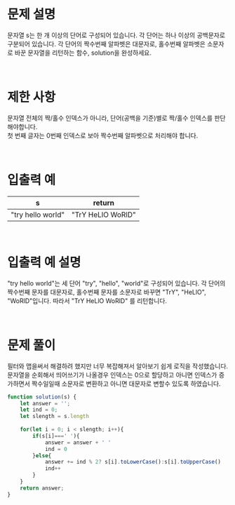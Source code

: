 # 문제 설명

문자열 s는 한 개 이상의 단어로 구성되어 있습니다. 각 단어는 하나 이상의 공백문자로 구분되어 있습니다. 각 단어의 짝수번째 알파벳은 대문자로, 홀수번째 알파벳은 소문자로 바꾼 문자열을 리턴하는 함수, solution을 완성하세요.

<br />

# 제한 사항

문자열 전체의 짝/홀수 인덱스가 아니라, 단어(공백을 기준)별로 짝/홀수 인덱스를 판단해야합니다.  
첫 번째 글자는 0번째 인덱스로 보아 짝수번째 알파벳으로 처리해야 합니다.  

<br />

# 입출력 예

|     s     |  return   |
| :-------: | :-------: |
| "try hello world" | "TrY HeLlO WoRlD" |

<br />

# 입출력 예 설명

"try hello world"는 세 단어 "try", "hello", "world"로 구성되어 있습니다. 각 단어의 짝수번째 문자를 대문자로, 홀수번째 문자를 소문자로 바꾸면 "TrY", "HeLlO", "WoRlD"입니다. 따라서 "TrY HeLlO WoRlD" 를 리턴합니다.

<br />

# 문제 풀이
필터와 맵을써서 해결하려 했지만 너무 복잡해져서 알아보기 쉽게 로직을 작성했습니다. 문자열을 순회해서 띄어쓰기가 나올경우 인덱스는 0으로 할당하고 아니면 인덱스가 증가하면서 짝수일일때 소문자로 변환하고 아니면 대문자로 변할수 있도록 하였습니다.

```js
function solution(s) {
    let answer = '';
    let ind = 0;
    let slength = s.length
    
    for(let i = 0; i < slength; i++){
        if(s[i]===' '){
            answer = answer + ' '
            ind = 0
        }else{
            answer += ind % 2? s[i].toLowerCase():s[i].toUpperCase()
            ind++
        }
    }
    return answer;
}
```